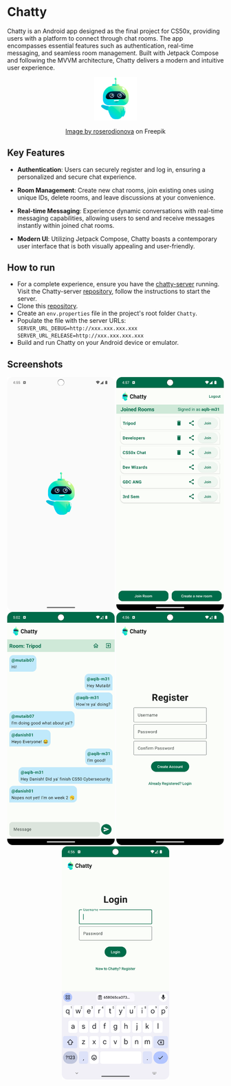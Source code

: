 # Chatty
Chatty is an Android app designed as the final project for CS50x, providing users with a platform to connect through chat rooms. The app encompasses essential features such as authentication, real-time messaging, and seamless room management. Built with Jetpack Compose and following the MVVM architecture, Chatty delivers a modern and intuitive user experience.
<p style="text-align:center;"><img src="app\src\main\res\drawable-nodpi\chatty.png" width=100></p>
<p style="text-align:center;"><a href="https://www.freepik.com/free-vector/cute-bot-say-users-hello-chatbot-greets-online-consultation_4015765.htm#&position=0&from_view=author&uuid=cfb046d1-293f-4289-bde8-8e06133eb50f">Image by roserodionova</a> on Freepik</p>

## Key Features
- **Authentication**: Users can securely register and log in, ensuring a personalized and secure chat experience.

- **Room Management**: Create new chat rooms, join existing ones using unique IDs, delete rooms, and leave discussions at your convenience.

- **Real-time Messaging**: Experience dynamic conversations with real-time messaging capabilities, allowing users to send and receive messages instantly within joined chat rooms.

- **Modern UI**: Utilizing Jetpack Compose, Chatty boasts a contemporary user interface that is both visually appealing and user-friendly.

## How to run
- For a complete experience, ensure you have the [chatty-server](https://github.com/aqib-m31/chatty-server) running. Visit the Chatty-server [repository](https://github.com/aqib-m31/chatty-server), follow the instructions to start the server.
- Clone this [repository](https://github.com/aqib-m31/Chatty).
- Create an `env.properties` file in the project's root folder `Chatty`.
- Populate the file with the server URLs:
`SERVER_URL_DEBUG=http://xxx.xxx.xxx.xxx
SERVER_URL_RELEASE=http://xxx.xxx.xxx.xxx`
- Build and run Chatty on your Android device or emulator.

## Screenshots
<section style="text-align:center">
    <img src='screenshots/start.png?raw=true' alt='logo' width='250px' />
    <img src='screenshots/joined_rooms.png?raw=true' alt='joined_room' width='250px' />
    <img src='screenshots/chat.png?raw=true' alt='chat' width='250px' />
    <img src='screenshots/register.png?raw=true' alt='register' width='250px' />
    <img src='screenshots/login.png?raw=true' alt='login' width='250px' />
</section>